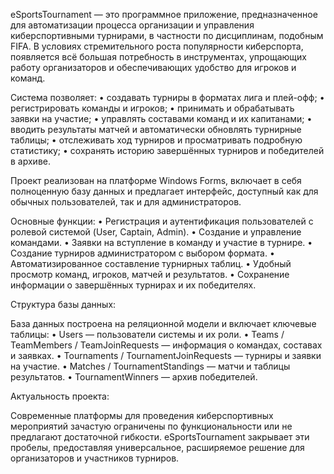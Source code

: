 eSportsTournament — это программное приложение, предназначенное для автоматизации процесса организации и управления киберспортивными турнирами, в частности по дисциплинам, подобным FIFA. В условиях стремительного роста популярности киберспорта, появляется всё большая потребность в инструментах, упрощающих работу организаторов и обеспечивающих удобство для игроков и команд.

Система позволяет:
	•	создавать турниры в форматах лига и плей-офф;
	•	регистрировать команды и игроков;
	•	принимать и обрабатывать заявки на участие;
	•	управлять составами команд и их капитанами;
	•	вводить результаты матчей и автоматически обновлять турнирные таблицы;
	•	отслеживать ход турниров и просматривать подробную статистику;
	•	сохранять историю завершённых турниров и победителей в архиве.

Проект реализован на платформе Windows Forms, включает в себя полноценную базу данных и предлагает интерфейс, доступный как для обычных пользователей, так и для администраторов.

Основные функции:
	•	Регистрация и аутентификация пользователей с ролевой системой (User, Captain, Admin).
	•	Создание и управление командами.
	•	Заявки на вступление в команду и участие в турнире.
	•	Создание турниров администратором с выбором формата.
	•	Автоматизированное составление турнирных таблиц.
	•	Удобный просмотр команд, игроков, матчей и результатов.
	•	Сохранение информации о завершённых турнирах и их победителях.

Структура базы данных:

База данных построена на реляционной модели и включает ключевые таблицы:
	•	Users — пользователи системы и их роли.
	•	Teams / TeamMembers / TeamJoinRequests — информация о командах, составах и заявках.
	•	Tournaments / TournamentJoinRequests — турниры и заявки на участие.
	•	Matches / TournamentStandings — матчи и таблицы результатов.
	•	TournamentWinners — архив победителей.

Актуальность проекта:

Современные платформы для проведения киберспортивных мероприятий зачастую ограничены по функциональности или не предлагают достаточной гибкости. eSportsTournament закрывает эти пробелы, предоставляя универсальное, расширяемое решение для организаторов и участников турниров.
